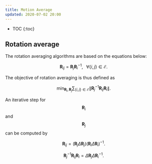 ```yaml
---
title: Motion Average
updated: 2020-07-02 20:00
---
```


* TOC
{:toc}

## Rotation average

The rotation averaging algorithms are based on the equations below:

$$\mathbf{R}_{ij} = \mathbf{R}_j \mathbf{R}_i^{-1}, \;\;\; \forall \{i, j \} \in \mathcal{E}.$$

The objective of rotation averaging is thus defined as 

$$\min_{\mathbf{R}_i, \mathbf{R}_j} \sum_{\{i, j \} \in \mathcal{E}} \| \mathbf{R}_j^{-1} \mathbf{R}_{ij} \mathbf{R}_i  \| .$$

An iterative step for $$\mathbf{R}_i$$ and $$\mathbf{R}_j$$ can be computed by 

$$\mathbf{R}_{ij} = (\mathbf{R}_j \Delta\mathbf{R}_j) (\mathbf{R}_i \Delta \mathbf{R}_i)^{-1}.$$

$$\mathbf{R}_j^{-1} \mathbf{R}_{ij} \mathbf{R}_i = \Delta\mathbf{R}_j \Delta\mathbf{R}_i^{-1}.$$